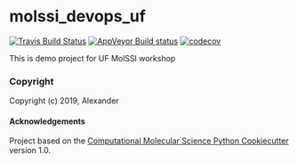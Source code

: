 molssi_devops_uf
==============================
[//]: # (Badges)
[![Travis Build Status](https://travis-ci.org/REPLACE_WITH_OWNER_ACCOUNT/molssi_devops_uf.png)](https://travis-ci.org/REPLACE_WITH_OWNER_ACCOUNT/molssi_devops_uf)
[![AppVeyor Build status](https://ci.appveyor.com/api/projects/status/REPLACE_WITH_APPVEYOR_LINK/branch/master?svg=true)](https://ci.appveyor.com/project/REPLACE_WITH_OWNER_ACCOUNT/molssi_devops_uf/branch/master)
[![codecov](https://codecov.io/gh/REPLACE_WITH_OWNER_ACCOUNT/molssi_devops_uf/branch/master/graph/badge.svg)](https://codecov.io/gh/REPLACE_WITH_OWNER_ACCOUNT/molssi_devops_uf/branch/master)

This is demo project for UF MolSSI workshop

### Copyright

Copyright (c) 2019, Alexander


#### Acknowledgements
 
Project based on the 
[Computational Molecular Science Python Cookiecutter](https://github.com/molssi/cookiecutter-cms) version 1.0.
